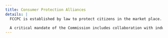```yaml
---
title: Consumer Protection Alliances
details: |
  FCCPC is established by law to protect citizens in the market place. Essentially, our role is to prevent abuse, exploitation and any form of mistreatment or disregard with respect to consumers. Where something has gone wrong and the consumer(s) is/are aggrieved, we exercise the tools provided by laws and regulations to ensure remedies for consumers.

  A critical mandate of the Commission includes collaboration with industry, trade and professional associations and other relevant stakeholders, particularly civil society. The reason and purpose for this collaboration is that; in addition to being an effective mechanism for educating consumers about their rights, it also provides vital channels for disseminating periodic and relevant information about emerging consumer related issues. As such, and in furtherance of this partnership, the Commission maintains a register of non-profit Consumer Protection Associations (CPAs) that are recognized for their consumer protection work.
---
```


